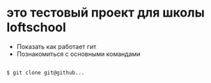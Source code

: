 # это тестовый проект для школы loftschool

+ Показать как работает гит
+ Познакомиться с основными командами

```bash

$ git clone git@github...

```
